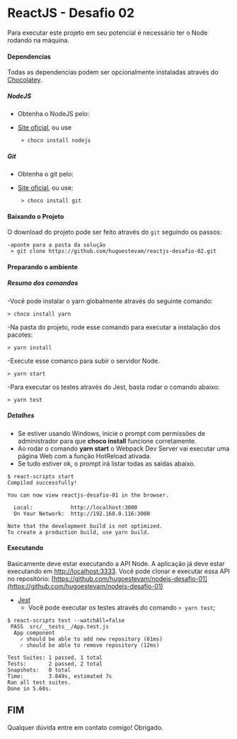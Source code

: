 # ReactJS - Desafio 02

Para executar este projeto em seu potencial é necessário ter o Node rodando na máquina.

#### Dependencias
Todas as dependencias podem ser opcionalmente instaladas através do [Chocolatey](https://chocolatey.org/).

##### NodeJS
* Obtenha o NodeJS pelo:
 * [Site oficial](https://nodejs.org/), ou use
 
        > choco install nodejs
 
##### Git
* Obtenha o git pelo:
 * [Site oficial](https://git-for-windows.github.io/), ou use:

        > choco install git
 
#### Baixando o Projeto

O download do projeto pode ser feito através do `git` seguindo os passos:

    -aponte para a pasta da solução
     > git clone https://github.com/hugoestevam/reactjs-desafio-02.git

#### Preparando o ambiente

##### Resumo dos comandos
    
-Você pode instalar o yarn globalmente através do seguinte comando:    

    > choco install yarn
        
-Na pasta do projeto, rode esse comando para executar a instalação dos pacotes:

    > yarn install         
        
-Execute esse comanco para subir o servidor Node.

    > yarn start

-Para executar os testes através do Jest, basta rodar o comando abaixo:

    > yarn test


##### Detalhes

* Se estiver usando Windows, inicie o prompt com permissões de administrador para que **choco install** funcione corretamente.
* Ao rodar o comando **yarn start** o Webpack Dev Server vai executar uma página Web com a função HotReload ativada.
* Se tudo estiver ok, o prompt irá listar todas as saídas abaixo.

```shell
$ react-scripts start
Compiled successfully!

You can now view reactjs-desafio-01 in the browser.

  Local:            http://localhost:3000
  On Your Network:  http://192.168.0.116:3000

Note that the development build is not optimized.
To create a production build, use yarn build.
```
#### Executando
Basicamente deve estar executando a API Node. A aplicação já deve estar executando em  [http://localhost:3333](http://localhost:3333). Você pode clonar e executar essa API no repositório: [https://github.com/hugoestevam/nodejs-desafio-01](https://github.com/hugoestevam/nodejs-desafio-01)

* [Jest](https://jestjs.io/)
    * Você pode executar os testes através do comando `> yarn test`;

```shell
$ react-scripts test --watchAll=false
 PASS  src/__tests__/App.test.js
  App component
    ✓ should be able to add new repository (61ms)
    ✓ should be able to remove repository (12ms)

Test Suites: 1 passed, 1 total
Tests:       2 passed, 2 total
Snapshots:   0 total
Time:        3.849s, estimated 7s
Ran all test suites.
Done in 5.60s.
```

## FIM

Qualquer dúvida entre em contato comigo!
Obrigado.